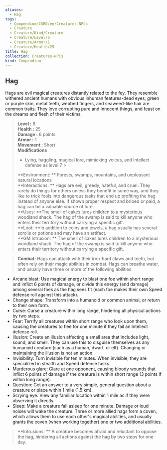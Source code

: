 ```yaml
---
aliases:
  - Hag
tags:
  - Compendium/CSRD/en/Creatures-NPCs
  - Creature
  - Creature/Kind/Creature
  - Creature/Level/6
  - Creature/Armor/1
  - Creature/Health/25
title: Hag
collection: Creatures-NPCs
kind: Compendium
---
```

## Hag  
Hags are evil magical creatures distantly related to the fey. They resemble withered ancient humans with obvious inhuman features-dead eyes, green or purple skin, metal teeth, webbed fingers, and seaweed-like hair are common traits. They love corrupting pure and innocent things, and feast on the dreams and flesh of their victims.  

  
> **Level :** 6  
> **Health :** 25  
> **Damage :** 6 points  
> **Armor :** 1  
> **Movement :** Short  
> **Modifications**  
>- Lying, haggling, magical lore, mimicking voices, and Intellect defense as level 7 >
>  
> **Environment: ** Forests, swamps, mountains, and unpleasant natural locations  
> **Interactions: ** Hags are evil, greedy, hateful, and cruel. They rarely do things for others unless they benefit in some way, and they like to trick fools into dangerous tasks that end up profiting the hag instead of anyone else. If shown proper respect and bribed or paid, a hag can be a valuable source of lore.  
> **Uses: **The smell of cakes lures children to a mysterious woodland shack. The hag of the swamp is said to kill anyone who enters their territory without carrying a specific gift.  
> **Loot: **In addition to coins and jewels, a hag usually has several scrolls or potions and may have an artifact.  
> **GM Intrusion: ** The smell of cakes lures children to a mysterious woodland shack. The hag of the swamp is said to kill anyone who enters their territory without carrying a specific gift.  

> **Combat:** 
> Hags can attack with their iron-hard claws and teeth, but often rely on their magic abilities in combat. Hags can breathe water, and usually have three or more of the following abilities: 
* Arcane blast: Use magical energy to blast one foe within short range and inflict 6 points of damage, or divide this energy (and damage) among several foes as the hag sees fit (each foe makes their own Speed defense roll against this attack). 
* Change shape: Transform into a humanoid or common animal, or return to their own form. 
* Curse: Curse a creature within long range, hindering all physical actions by two steps. 
* Fear: Terrify all creatures within short range who look upon them, causing the creatures to flee for one minute if they fail an Intellect defense roll. 
* Illusion: Create an illusion affecting a small area that includes light, sound, and smell. They can use this to disguise themselves as any humanoid creature (such as a human, dwarf, or elf). Changing or maintaining the illusion is not an action. 
* Invisibility: Turn invisible for ten minutes. When invisible, they are specialized in stealth and Speed defense tasks. 
* Murderous glare: Glare at one opponent, causing bloody wounds that inflict 6 points of damage if the creature is within short range (3 points if within long range). 
* Question: Get an answer to a very simple, general question about a creature or place within 1 mile (1.5 km). 
* Scrying eye: View any familiar location within 1 mile as if they were observing it directly. 
* Sleep: Make a creature fall asleep for one minute. Damage or loud noises will wake the creature. 
Three or more allied hags form a coven, which allows them to use each other's magical abilities, and usually grants the coven (when working together) one or two additional abilities.  
  

> **Intrusions: ** 
> A creature becomes afraid and reluctant to oppose the hag, hindering all actions against the hag by two steps for one day.  
